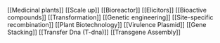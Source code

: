 [[Medicinal plants]]
[[Scale up]]
[[Bioreactor]]
[[Elicitors]]
[[Bioactive compounds]]
[[Transformation]]
[[Genetic engineering]]
[[Site-specific recombination]]
[[Plant Biotechnology]]
[[Virulence Plasmid]]
[[Gene Stacking]]
[[Transfer Dna (T-dna)]]
[[Transgene Assembly]]
